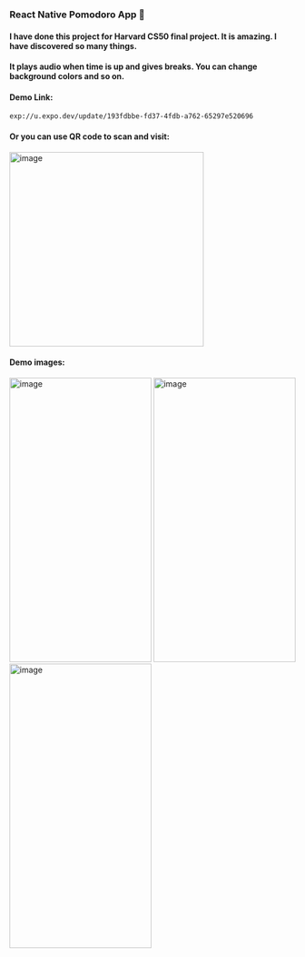 ### React Native Pomodoro App 🌱
#### I have done this project for Harvard CS50 final project. It is amazing. I have discovered so many things.
#### It plays audio when time is up and gives breaks. You can change background colors and so on.

#### Demo Link:
```
exp://u.expo.dev/update/193fdbbe-fd37-4fdb-a762-65297e520696
```

#### Or you can use QR code to scan and visit:
<img width="342" alt="image" src="https://github.com/FazliddinFayziev/Pomodoro/assets/119391181/4be4cbd4-02b6-4a09-97bd-9383dade4244">


#### Demo images:

<img width="250" height="500" alt="image" src="https://github.com/FazliddinFayziev/Pomodoro/assets/119391181/d1c8ef8e-ad55-47d8-be5a-38774382a1fc">
<img width="250" height="500" alt="image" src="https://github.com/FazliddinFayziev/Pomodoro/assets/119391181/2f7a4807-cdb9-4635-b076-1a678074cd97">
<img width="250" height="500" alt="image" src="https://github.com/FazliddinFayziev/Pomodoro/assets/119391181/bedf3ebc-6c66-4320-bfb4-42a44324fac9">



